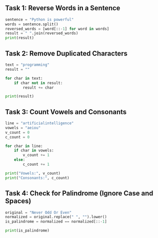 ## Task 1: Reverse Words in a Sentence

```python
sentence = "Python is powerful"
words = sentence.split()
reversed_words = [word[::-1] for word in words]
result = " ".join(reversed_words)
print(result)
```

## Task 2: Remove Duplicated Characters

```python
text = "programming"
result = ""

for char in text:
    if char not in result:
        result += char

print(result)
```

## Task 3: Count Vowels and Consonants

```python
line = "artificialintelligence"
vowels = "aeiou"
v_count = 0
c_count = 0

for char in line:
    if char in vowels:
        v_count += 1
    else:
        c_count += 1

print("Vowels:", v_count)
print("Consonants:", c_count)
```

## Task 4: Check for Palindrome (Ignore Case and Spaces)

```python
original = "Never Odd Or Even"
normalized = original.replace(" ", "").lower()
is_palindrome = normalized == normalized[::-1]

print(is_palindrome)
```
